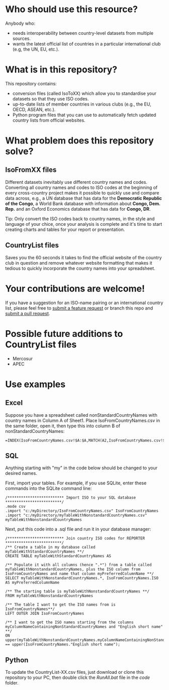 # Who should use this resource?
Anybody who:
- needs interoperability between country-level datasets from multiple sources.
- wants the latest official list of countries in a particular international club (e.g, the UN, EU, etc.).

# What is in this repository?
This repository contains:
- conversion files (called IsoToXX) which allow you to standardise your datasets so that they use ISO codes.
- up-to-date lists of member countries in various clubs (e.g., the EU, OECD, ASEAN, etc.).
- Python program files that you can use to automatically fetch updated country lists from official websites.

# What problem does this repository solve?
## IsoFromXX files

Different datasets inevitably use different country names and codes. Converting all country names and codes to ISO codes at the beginning of every cross-country project makes it possible to quickly use and compare data across, e.g., a UN database that has data for the **Democratic Republic of the Congo**, a World Bank database with information about **Congo, Dem. Rep.** and an Oxford Economics database that has data for **Congo, DR**.

Tip: Only convert the ISO codes back to country names, in the style and language of your chice, once your analysis is complete and it's time to start creating charts and tables for your report or presentation.

## CountryList files

Saves you the 60 seconds it takes to find the official website of the country club in question and remove whatever website formatting that makes it tedious to quickly incorporate the country names into your spreadsheet.

# Your contributions are welcome!
If you have a suggestion for an ISO-name pairing or an international country list, please feel free to [submit a feature request](https://github.com/OxfordEconomics/CountryLists/issues "Raise an Issue") or branch this repo and [submit a pull request](https://yangsu.github.io/pull-request-tutorial/ "A Visual Guide to Pull Requests").

# Possible future additions to CountryList files
- Mercosur
- APEC


# Use examples
## Excel

Suppose you have a spreadsheet called nonStandardCountryNames with country names in Column A of Sheet1. Place IsoFromCountryNames.csv in the same folder, open it, then type this into column B of nonStandardCountryNames:

```
=INDEX(IsoFromCountryNames.csv!$A:$A,MATCH(A2,IsoFromCountryNames.csv!$B:$B,0))
```

## SQL

Anything starting with "my" in the code below should be changed to your desired names.

First, import your tables. For example, if you use SQLite, enter these commands into the SQLite command line:

```
/************************* Import ISO to your SQL database *************************/
.mode csv
.import "c:/myDirectory/IsoFromCountryNames.csv" IsoFromCountryNames
.import "c:/myDirectory/myTableWithNonstandardCountryNames.csv" myTableWithNonstandardCountryNames
```

Next, put this code into a .sql file and run it in your database manager:
```
/************************* Join country ISO codes for REPORTER *************************/
/** Create a table in my database called myTableWithStandardCountryNames **/
CREATE TABLE myTableWithStandardCountryNames AS

/** Populate it with all columns (hence ".*") from a table called myTableWithNonstandardCountryNames, plus the ISO column from IsoFromCountryNames and name that column myPreferredColumnName **/
SELECT myTableWithNonstandardCountryNames.*, IsoFromCountryNames.ISO AS myPreferredColumnName

/** The starting table is myTableWithNonstandardCountryNames **/
FROM myTableWithNonstandardCountryNames

/** The table I want to get the ISO names from is IsoFromCountryNames**/
LEFT OUTER JOIN IsoFromCountryNames

/** I want to get the ISO names starting from the columns myColumnNameContainingNonStandardCountryNames and "English short name" **/
ON upper(myTableWithNonstandardCountryNames.myColumnNameContainingNonStandardCountryNames) == upper(IsoFromCountryNames."English short name");
```

## Python

To update the CountryList-XX.csv files, just download or clone this repository to your PC, then double click the *RunAll.bat* file in the *code* folder.
